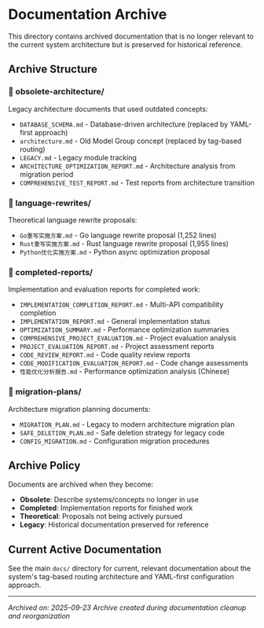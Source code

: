 # Documentation Archive

This directory contains archived documentation that is no longer relevant to the current system architecture but is preserved for historical reference.

## Archive Structure

### 📁 obsolete-architecture/
Legacy architecture documents that used outdated concepts:
- `DATABASE_SCHEMA.md` - Database-driven architecture (replaced by YAML-first approach)
- `architecture.md` - Old Model Group concept (replaced by tag-based routing)
- `LEGACY.md` - Legacy module tracking
- `ARCHITECTURE_OPTIMIZATION_REPORT.md` - Architecture analysis from migration period
- `COMPREHENSIVE_TEST_REPORT.md` - Test reports from architecture transition

### 📁 language-rewrites/
Theoretical language rewrite proposals:
- `Go重写实施方案.md` - Go language rewrite proposal (1,252 lines)
- `Rust重写实施方案.md` - Rust language rewrite proposal (1,955 lines)
- `Python优化实施方案.md` - Python async optimization proposal

### 📁 completed-reports/
Implementation and evaluation reports for completed work:
- `IMPLEMENTATION_COMPLETION_REPORT.md` - Multi-API compatibility completion
- `IMPLEMENTATION_REPORT.md` - General implementation status
- `OPTIMIZATION_SUMMARY.md` - Performance optimization summaries
- `COMPREHENSIVE_PROJECT_EVALUATION.md` - Project evaluation analysis
- `PROJECT_EVALUATION_REPORT.md` - Project assessment reports
- `CODE_REVIEW_REPORT.md` - Code quality review reports
- `CODE_MODIFICATION_EVALUATION_REPORT.md` - Code change assessments
- `性能优化分析报告.md` - Performance optimization analysis (Chinese)

### 📁 migration-plans/
Architecture migration planning documents:
- `MIGRATION_PLAN.md` - Legacy to modern architecture migration plan
- `SAFE_DELETION_PLAN.md` - Safe deletion strategy for legacy code
- `CONFIG_MIGRATION.md` - Configuration migration procedures

## Archive Policy

Documents are archived when they become:
- **Obsolete**: Describe systems/concepts no longer in use
- **Completed**: Implementation reports for finished work
- **Theoretical**: Proposals not being actively pursued
- **Legacy**: Historical documentation preserved for reference

## Current Active Documentation

See the main `docs/` directory for current, relevant documentation about the system's tag-based routing architecture and YAML-first configuration approach.

---
*Archived on: 2025-09-23*
*Archive created during documentation cleanup and reorganization*
